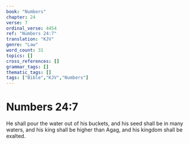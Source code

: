 ```yaml
---
book: "Numbers"
chapter: 24
verse: 7
ordinal_verse: 4454
ref: "Numbers 24:7"
translation: "KJV"
genre: "Law"
word_count: 31
topics: []
cross_references: []
grammar_tags: []
thematic_tags: []
tags: ["Bible","KJV","Numbers"]
---
```


# Numbers 24:7

He shall pour the water out of his buckets, and his seed shall be in many waters, and his king shall be higher than Agag, and his kingdom shall be exalted.
